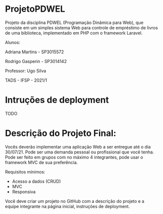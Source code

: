 # ProjetoPDWEL
Projeto da disciplina PDWEL (Programação Dinâmica para Web), que consiste em um simples sistema Web para controle de empréstimo de livros de uma biblioteca, implementado em PHP com o framework Laravel.

Alunos:

Adriana Martins - SP3015572

Rodrigo Gasperin - SP3014142

Professor: Ugo Silva

TADS - IFSP - 2021/1

# Intruções de deployment
TODO

# Descrição do Projeto Final:

Vocês deverão implementar uma aplicação Web a ser entregue até o dia 30/07/21.
Pode ser uma demanda pessoal ou profissional que você tenha.
Pode ser feito em grupos com no máximo 4 integrantes, pode usar o framework MVC de sua preferência.

Requisitos mínimos:

 - Acesso a dados (CRUD)
 - MVC
 - Responsiva

Você deve criar um projeto no GitHub com a descrição do projeto e a equipe integrante na página inicial, instruções de deployment.
